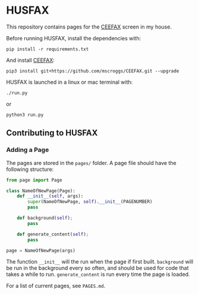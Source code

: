 # HUSFAX
This repository contains pages for the [CEEFAX](https://github.com/mscroggs/CEEFAX) screen in my house.

Before running HUSFAX, install the dependencies with:

```shell
pip install -r requirements.txt
```

And install [CEEFAX](https://github.com/mscroggs/CEEFAX):
```shell
pip3 install git+https://github.com/mscroggs/CEEFAX.git --upgrade
```

HUSFAX is launched in a linux or mac terminal with:

```shell
./run.py
```

or

```shell
python3 run.py
```

## Contributing to HUSFAX
### Adding a Page
The pages are stored in the `pages/` folder. A page file should have the following structure:

```python
from page import Page

class NameOfNewPage(Page):
    def __init__(self, args):
        super(NameOfNewPage, self).__init__(PAGENUMBER)
        pass

    def background(self);
        pass

    def generate_content(self);
        pass

page = NameOfNewPage(args)
```

The function `__init__` will the run when the page if first built. `background` will be run in the background every so often,
and should be used for code that takes a while to run. `generate_content` is run every time the page is loaded.

For a list of current pages, see `PAGES.md`.
